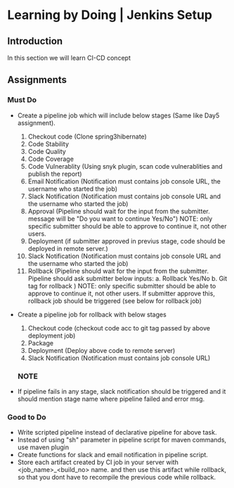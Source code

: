 
# Learning by Doing | Jenkins Setup

## Introduction
In this section we will learn CI-CD concept

## Assignments
### Must Do
* Create a pipeline job which will include below stages (Same like Day5 assignment).
  1. Checkout code (Clone spring3hibernate)
  2. Code Stability
  3. Code Quality
  4. Code Coverage
  5. Code Vulnerablity (Using snyk plugin, scan code vulnerablities and publish the report)
  5. Email Notification (Notification must contains job console URL, the username who started the job)
  6. Slack Notification (Notification must contains job console URL and the username who started the job)
  7. Approval (Pipeline should wait for the input from the submitter. message will be "Do you want to continue Yes/No") NOTE: only specific submitter should be able to approve to continue it, not other users.
  8. Deployment (if submitter approved in previus stage, code should be deployed in remote server.)
  9. Slack Notification (Notification must contains job console URL and the username who started the job)
  10. Rollback (Pipeline should wait for the input from the submitter. Pipeline should ask submitter below inputs:
      a. Rollback Yes/No
      b. Git tag for rollback ) NOTE: only specific submitter should be able to approve to continue it, not other users. If submitter approve this, rollback job should be triggered  (see below for rollback job)

* Create a pipeline job for rollback with below stages
  1. Checkout code (checkout code acc to git tag passed by above deployment job)
  2. Package
  2. Deployment (Deploy above code to remote server)
  3. Slack Notification (Notification must contains job console URL)
  ### NOTE
* If pipeline fails in any stage, slack notification should be triggered and it should mention stage name where pipeline failed and error msg. 

### Good to Do
* Write scripted pipeline instead of declarative pipeline for above task.
* Instead of using "sh" parameter in pipeline script for maven commands, use maven plugin
* Create functions for slack and email notification in pipeline script.
* Store each artifact created by CI job in your server with <job_name>_<build_no> name. and then use this artifact while rollback, so that you dont have to recompile the previous code while rollback.
